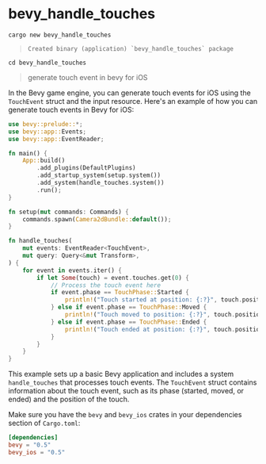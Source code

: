 # bevy_handle_touches

```
cargo new bevy_handle_touches
```
>     Created binary (application) `bevy_handle_touches` package

```
cd bevy_handle_touches
```


> generate touch event in bevy for iOS

In the Bevy game engine, you can generate touch events for iOS using the `TouchEvent` struct and the input resource. Here's an example of how you can generate touch events in Bevy for iOS:

```rust
use bevy::prelude::*;
use bevy::app::Events;
use bevy::app::EventReader;

fn main() {
    App::build()
        .add_plugins(DefaultPlugins)
        .add_startup_system(setup.system())
        .add_system(handle_touches.system())
        .run();
}

fn setup(mut commands: Commands) {
    commands.spawn(Camera2dBundle::default());
}

fn handle_touches(
    mut events: EventReader<TouchEvent>,
    mut query: Query<&mut Transform>,
) {
    for event in events.iter() {
        if let Some(touch) = event.touches.get(0) {
            // Process the touch event here
            if event.phase == TouchPhase::Started {
                println!("Touch started at position: {:?}", touch.position);
            } else if event.phase == TouchPhase::Moved {
                println!("Touch moved to position: {:?}", touch.position);
            } else if event.phase == TouchPhase::Ended {
                println!("Touch ended at position: {:?}", touch.position);
            }
        }
    }
}
```

This example sets up a basic Bevy application and includes a system `handle_touches` that processes touch events. The `TouchEvent` struct contains information about the touch event, such as its phase (started, moved, or ended) and the position of the touch.

Make sure you have the `bevy` and `bevy_ios` crates in your dependencies section of `Cargo.toml`:

```toml
[dependencies]
bevy = "0.5"
bevy_ios = "0.5"
```
